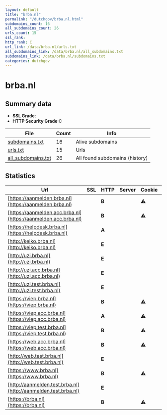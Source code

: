 ```yaml
---
layout: default
title: "brba.nl"
permalink: "/dutchgov/brba.nl.html"
subdomains_count: 16
all_subdomains_count: 26
urls_count: 15
ssl_rank: 
http_rank: C
url_link: /data/brba.nl/urls.txt
all_subdomains_link: /data/brba.nl/all_subdomains.txt
subdomains_link: /data/brba.nl/subdomains.txt
categories: dutchgov
---
```



# brba.nl
## Summary data


 - **SSL Grade**:
 - **HTTP Security Grade**:C


| File       | Count | Info |
|------------|-------|------|
|[subdomains.txt](/data/brba.nl/subdomains.txt)|16|Alive subdomains|
|[urls.txt](/data/brba.nl/urls.txt)|15|Urls|
|[all_subdomains.txt](/data/brba.nl/all_subdomains.txt)|26|All found subdomains (history)|


## Statistics


| Url | SSL | HTTP | Server | Cookie | HSTS | CORS | CTO | CSP | XFO | XXP | RP |FP| Tech |Title |
|--------|-------|-------|------|------|------|------|------|------|------|------|------|------|------|------|
|[https://aanmelden.brba.nl](https://aanmelden.brba.nl)| | **B**||:warning: |:white_check_mark: | | |:warning: | :white_check_mark: | | :white_check_mark: | |HSTS|BRBA-AANMELDEN|
|[https://aanmelden.acc.brba.nl](https://aanmelden.acc.brba.nl)| | **B**||:warning: |:white_check_mark: | | |:warning: | :white_check_mark: | | :white_check_mark: | |HSTS|BRBA-AANMELDEN|
|[https://helpdesk.brba.nl](https://helpdesk.brba.nl)| | **A**|| |:white_check_mark: | | | | :white_check_mark: | | :white_check_mark: | |HSTS||
|[http://keiko.brba.nl](http://keiko.brba.nl)| | **E**|| | | | | | | | :white_check_mark: | |||
|[http://uzi.brba.nl](http://uzi.brba.nl)| | **E**|| | | | | | | | :white_check_mark: | |||
|[http://uzi.acc.brba.nl](http://uzi.acc.brba.nl)| | **E**|| | | | | | | | :white_check_mark: | |||
|[http://uzi.test.brba.nl](http://uzi.test.brba.nl)| | **E**|| | | | | | | | :white_check_mark: | |||
|[https://viep.brba.nl](https://viep.brba.nl)| | **B**||:warning: |:white_check_mark: | | |:warning: | :white_check_mark: | | :white_check_mark: | |HSTS|Redirecting to h...|
|[https://viep.acc.brba.nl](https://viep.acc.brba.nl)| | **A**||:warning: |:white_check_mark: | | | :white_check_mark:| :white_check_mark: | | :white_check_mark: | |HSTS|Redirecting to h...|
|[https://viep.test.brba.nl](https://viep.test.brba.nl)| | **B**||:warning: |:white_check_mark: | | |:warning: | :white_check_mark: | | :white_check_mark: | |HSTS|Redirecting to h...|
|[https://web.acc.brba.nl](https://web.acc.brba.nl)| | **B**||:warning: |:white_check_mark: | | |:warning: | :white_check_mark: | | :white_check_mark: | |HSTS|Redirecting to h...|
|[http://web.test.brba.nl](http://web.test.brba.nl)| | **E**|| | | | | | | | :white_check_mark: | |||
|[https://www.brba.nl](https://www.brba.nl)| | **B**||:warning: |:white_check_mark: | | |:warning: | :white_check_mark: | | :white_check_mark: | |HSTS|Redirecting to h...|
|[http://aanmelden.test.brba.nl](http://aanmelden.test.brba.nl)| | **E**|| | | | | | | | :white_check_mark: | |||
|[https://brba.nl](https://brba.nl)| | **B**||:warning: |:white_check_mark: | | |:warning: | :white_check_mark: | | :white_check_mark: | |HSTS|Redirecting to h...|

